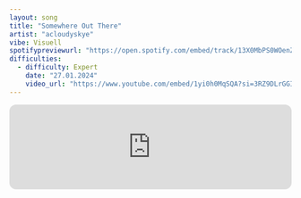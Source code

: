 ```yaml
---
layout: song
title: "Somewhere Out There"
artist: "acloudyskye"
vibe: Visuell
spotifypreviewurl: "https://open.spotify.com/embed/track/13X0MbPS0WOenZsShfvI5g?utm_source=generator"
difficulties:
  - difficulty: Expert
    date: "27.01.2024"
    video_url: "https://www.youtube.com/embed/1yi0h0MqSQA?si=3RZ9DLrGGI-7x8PX"
---
```


<iframe style="border-radius:12px" src="https://open.spotify.com/embed/track/13X0MbPS0WOenZsShfvI5g?utm_source=generator" width="100%" height="152" frameBorder="0" allowfullscreen="" allow="autoplay; clipboard-write; encrypted-media; fullscreen; picture-in-picture" loading="lazy"></iframe>